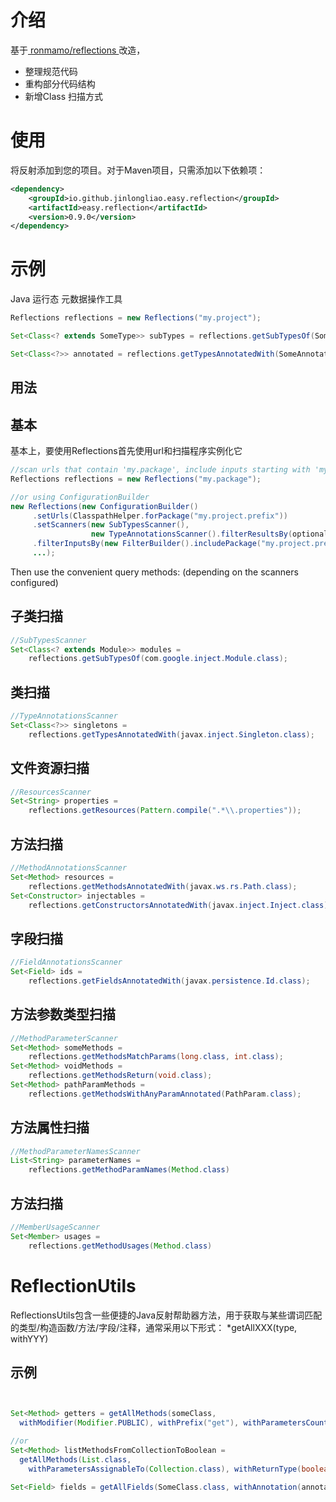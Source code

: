 # 介绍
基于[ ronmamo/reflections ](https://github.com/ronmamo/reflections) 改造，
- 整理规范代码
- 重构部分代码结构
- 新增Class 扫描方式

# 使用

将反射添加到您的项目。对于Maven项目，只需添加以下依赖项：
```xml
<dependency>
    <groupId>io.github.jinlongliao.easy.reflection</groupId>
    <artifactId>easy.reflection</artifactId>
    <version>0.9.0</version>
</dependency>
```

# 示例

Java 运行态 元数据操作工具

```java
Reflections reflections = new Reflections("my.project");

Set<Class<? extends SomeType>> subTypes = reflections.getSubTypesOf(SomeType.class);

Set<Class<?>> annotated = reflections.getTypesAnnotatedWith(SomeAnnotation.class);
```

## 用法

## 基本

基本上，要使用Reflections首先使用url和扫描程序实例化它

```java
//scan urls that contain 'my.package', include inputs starting with 'my.package', use the default scanners
Reflections reflections = new Reflections("my.package");

//or using ConfigurationBuilder
new Reflections(new ConfigurationBuilder()
     .setUrls(ClasspathHelper.forPackage("my.project.prefix"))
     .setScanners(new SubTypesScanner(), 
                  new TypeAnnotationsScanner().filterResultsBy(optionalFilter), ...),
     .filterInputsBy(new FilterBuilder().includePackage("my.project.prefix"))
     ...);
```
Then use the convenient query methods: (depending on the scanners configured)

## 子类扫描

```java
//SubTypesScanner
Set<Class<? extends Module>> modules = 
    reflections.getSubTypesOf(com.google.inject.Module.class);
```
## 类扫描

```java
//TypeAnnotationsScanner 
Set<Class<?>> singletons = 
    reflections.getTypesAnnotatedWith(javax.inject.Singleton.class);
```
## 文件资源扫描
```java
//ResourcesScanner
Set<String> properties = 
    reflections.getResources(Pattern.compile(".*\\.properties"));
```

##  方法扫描
```java
//MethodAnnotationsScanner
Set<Method> resources =
    reflections.getMethodsAnnotatedWith(javax.ws.rs.Path.class);
Set<Constructor> injectables = 
    reflections.getConstructorsAnnotatedWith(javax.inject.Inject.class);
```
## 字段扫描

```java
//FieldAnnotationsScanner
Set<Field> ids = 
    reflections.getFieldsAnnotatedWith(javax.persistence.Id.class);
```
## 方法参数类型扫描

```java
//MethodParameterScanner
Set<Method> someMethods =
    reflections.getMethodsMatchParams(long.class, int.class);
Set<Method> voidMethods =
    reflections.getMethodsReturn(void.class);
Set<Method> pathParamMethods =
    reflections.getMethodsWithAnyParamAnnotated(PathParam.class);
```
## 方法属性扫描
```java
//MethodParameterNamesScanner
List<String> parameterNames = 
    reflections.getMethodParamNames(Method.class)
```
## 方法扫描

```java
//MemberUsageScanner
Set<Member> usages = 
    reflections.getMethodUsages(Method.class)
```


# ReflectionUtils
ReflectionsUtils包含一些便捷的Java反射帮助器方法，用于获取与某些谓词匹配的类型/构造函数/方法/字段/注释，通常采用以下形式： *getAllXXX(type, withYYY)

## 示例

```java


Set<Method> getters = getAllMethods(someClass,
  withModifier(Modifier.PUBLIC), withPrefix("get"), withParametersCount(0));

//or
Set<Method> listMethodsFromCollectionToBoolean = 
  getAllMethods(List.class,
    withParametersAssignableTo(Collection.class), withReturnType(boolean.class));

Set<Field> fields = getAllFields(SomeClass.class, withAnnotation(annotation), withTypeAssignableTo(type));
```
